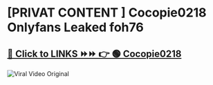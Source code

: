 
 # [PRIVAT CONTENT ] Cocopie0218 Onlyfans Leaked foh76

## <h2><a href="https://clipsfans.com/Cocopie0218&ref=git">🔗 Click to LINKS ⏩⏩ 👉 🟢 Cocopie0218 </a></h2>

<a href="https://clipsfans.com/Cocopie0218&ref=git" rel="nofollow" data-target="animated-image.originalLink"><img src="https://i.ibb.co.com/xMMVF88/686577567.gif" alt="Viral Video Original" style="max-width: 100%; display: inline-block;" data-target="animated-image.originalImage"></a>


